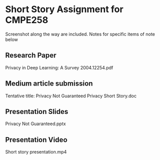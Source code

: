 # Short Story Assignment for CMPE258

Screenshot along the way are included. Notes for specific items of note below

## Research Paper
Privacy in Deep Learning: A Survey
2004.12254.pdf

## Medium article submission
Tentative title: Privacy Not Guaranteed
Privacy Short Story.doc

## Presentation Slides
Privacy Not Guaranteed.pptx

## Presentation Video
Short story presentation.mp4
